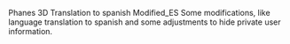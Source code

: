 Phanes 3D Translation to spanish
Modified_ES
Some modifications, like language translation to spanish and some adjustments to hide private user information.
